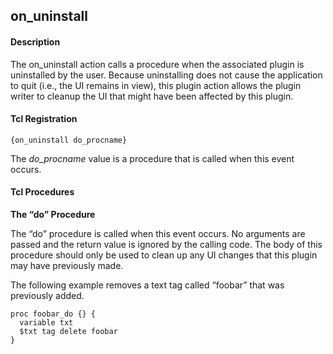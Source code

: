## on\_uninstall

#### Description

The on\_uninstall action calls a procedure when the associated plugin is uninstalled by the user.  Because uninstalling does not cause the application to quit (i.e., the UI remains in view), this plugin action allows the plugin writer to cleanup the UI that might have been affected by this plugin.

#### Tcl Registration

`{on_uninstall do_procname}`

The _do\_procname_ value is a procedure that is called when this event occurs.

#### Tcl Procedures

**The “do” Procedure**

The “do” procedure is called when this event occurs.  No arguments are passed and the return value is ignored by the calling code.  The body of this procedure should only be used to clean up any UI changes that this plugin may have previously made.

The following example removes a text tag called “foobar” that was previously added.

	proc foobar_do {} {
	  variable txt
	  $txt tag delete foobar
	}